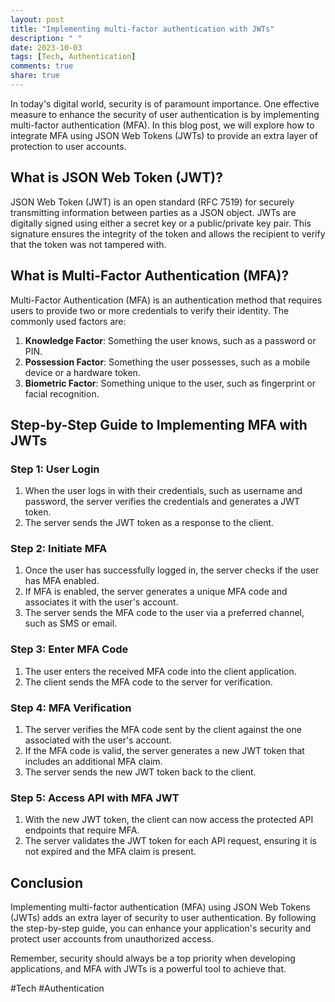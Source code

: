 ```yaml
---
layout: post
title: "Implementing multi-factor authentication with JWTs"
description: " "
date: 2023-10-03
tags: [Tech, Authentication]
comments: true
share: true
---
```


In today's digital world, security is of paramount importance. One effective measure to enhance the security of user authentication is by implementing multi-factor authentication (MFA). In this blog post, we will explore how to integrate MFA using JSON Web Tokens (JWTs) to provide an extra layer of protection to user accounts.

## What is JSON Web Token (JWT)?

JSON Web Token (JWT) is an open standard (RFC 7519) for securely transmitting information between parties as a JSON object. JWTs are digitally signed using either a secret key or a public/private key pair. This signature ensures the integrity of the token and allows the recipient to verify that the token was not tampered with.

## What is Multi-Factor Authentication (MFA)?

Multi-Factor Authentication (MFA) is an authentication method that requires users to provide two or more credentials to verify their identity. The commonly used factors are:

1. **Knowledge Factor**: Something the user knows, such as a password or PIN.
2. **Possession Factor**: Something the user possesses, such as a mobile device or a hardware token.
3. **Biometric Factor**: Something unique to the user, such as fingerprint or facial recognition.

## Step-by-Step Guide to Implementing MFA with JWTs

### Step 1: User Login

1. When the user logs in with their credentials, such as username and password, the server verifies the credentials and generates a JWT token.
2. The server sends the JWT token as a response to the client.

### Step 2: Initiate MFA

1. Once the user has successfully logged in, the server checks if the user has MFA enabled.
2. If MFA is enabled, the server generates a unique MFA code and associates it with the user's account.
3. The server sends the MFA code to the user via a preferred channel, such as SMS or email.

### Step 3: Enter MFA Code

1. The user enters the received MFA code into the client application.
2. The client sends the MFA code to the server for verification.

### Step 4: MFA Verification

1. The server verifies the MFA code sent by the client against the one associated with the user's account.
2. If the MFA code is valid, the server generates a new JWT token that includes an additional MFA claim.
3. The server sends the new JWT token back to the client.

### Step 5: Access API with MFA JWT

1. With the new JWT token, the client can now access the protected API endpoints that require MFA.
2. The server validates the JWT token for each API request, ensuring it is not expired and the MFA claim is present.

## Conclusion

Implementing multi-factor authentication (MFA) using JSON Web Tokens (JWTs) adds an extra layer of security to user authentication. By following the step-by-step guide, you can enhance your application's security and protect user accounts from unauthorized access.

Remember, security should always be a top priority when developing applications, and MFA with JWTs is a powerful tool to achieve that.

#Tech #Authentication